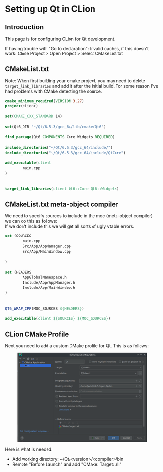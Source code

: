 # Setting up Qt in CLion

## Introduction

This page is for configuring CLion for Qt development.&#x20;

If having trouble with "Go to declaration": Invalid caches, if this doesn't work: Close Project > Open Project > Select CMakeList.txt

## CMakeList.txt

Note: When first building your cmake project, you may need to delete `target_link_libraries` and add it after the initial build. For some reason I've had problems with CMake detecting the source.

```cmake
cmake_minimum_required(VERSION 3.27)
project(client)

set(CMAKE_CXX_STANDARD 14)

set(Qt6_DIR "~/Qt/6.5.3/gcc_64/lib/cmake/Qt6")

find_package(Qt6 COMPONENTS Core Widgets REQUIRED)

include_directories("~/Qt/6.5.3/gcc_64/include/")
include_directories("~/Qt/6.5.3/gcc_64/include/QtCore")

add_executable(client
        main.cpp
)


target_link_libraries(client Qt6::Core Qt6::Widgets)
```

## CMakeList.txt meta-object compiler

We need to specify sources to include in the moc (meta-object compiler) we can do this as follows:\
If we don't include this we will get all sorts of ugly vtable errors.

```cmake
set (SOURCES
        main.cpp
        Src/App/AppManager.cpp
        Src/App/MainWindow.cpp

)

set (HEADERS
        AppGlobalNamespace.h
        Include/App/AppManager.h
        Include/App/MainWindow.h
)


QT6_WRAP_CPP(MOC_SOURCES ${HEADERS})

add_executable(client ${SOURCES} ${MOC_SOURCES})
```

###

## CLion CMake Profile

Next you need to add a custom CMake profile for Qt. This is as follows:

<figure><img src="../../.gitbook/assets/image (2) (1).png" alt=""><figcaption></figcaption></figure>

Here is what is needed:

* Add working directory: \~/Qt/\<version>/\<compiler>/bin
* Remote "Before Launch" and add "CMake: Target: all"







